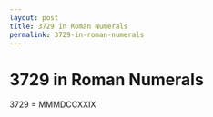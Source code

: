 ```yaml
---
layout: post
title: 3729 in Roman Numerals
permalink: 3729-in-roman-numerals
---
```


# 3729 in Roman Numerals

3729 = MMMDCCXXIX
